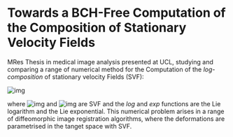 # Towards a BCH-Free Computation of the Composition of Stationary Velocity Fields

MRes Thesis in medical image analysis presented at UCL, studying
and comparing a range of numerical method for the Computation
of the *log-composition* of stationary velocity Fields (SVF):

![img](http://latex.codecogs.com/svg.latex?\mathbf{v}_1\oplus\mathbf{v}_2=\log(\exp(\mathbf{v}_1)\circ\exp(\mathbf{v}_2)))

where
![img](http://latex.codecogs.com/svg.latex?\mathbf{v}_1)
and
![img](http://latex.codecogs.com/svg.latex?\mathbf{v}_2)
are SVF and the *log* and
*exp* functions are the Lie logarithm and the Lie exponential.
This numerical problem arises in a range of diffeomorphic image registration algorithms, where the deformations are parametrised in
the tanget space with SVF.
